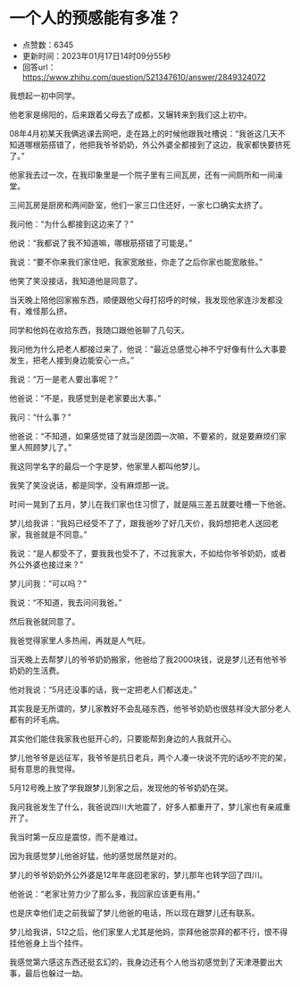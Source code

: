# 一个人的预感能有多准？
- 点赞数：6345
- 更新时间：2023年01月17日14时09分55秒
- 回答url：https://www.zhihu.com/question/521347610/answer/2849324072
<body>
 <p data-pid="ycoi3P_N">我想起一初中同学。</p>
 <p data-pid="ztmAl4WS">他老家是绵阳的，后来跟着父母去了成都，又辗转来到我们这上初中。</p>
 <p data-pid="ftWyBZvb">08年4月初某天我俩逃课去网吧，走在路上的时候他跟我吐槽说：“我爸这几天不知道哪根筋搭错了，他把我爷爷奶奶，外公外婆全都接到了这边，我家都快要挤死了。”</p>
 <p data-pid="vBUz1toH">他家我去过一次，在我印象里是一个院子里有三间瓦房，还有一间厕所和一间澡堂。</p>
 <p data-pid="Z4fD75zl">三间瓦房是厨房和两间卧室，他们一家三口住还好，一家七口确实太挤了。</p>
 <p data-pid="OlmVeqgx">我问他：“为什么都接到这边来了？”</p>
 <p data-pid="vH6yXQiE">他说：“我都说了我不知道嘛，哪根筋搭错了可能是。”</p>
 <p data-pid="jxuaGXoG">我说：“要不你来我们家住吧，我家宽敞些，你走了之后你家也能宽敞些。”</p>
 <p data-pid="0nZUZUYB">他笑了笑没接话，我知道他是同意了。</p>
 <p data-pid="2nWGo287">当天晚上陪他回家搬东西，顺便跟他父母打招呼的时候，我发现他家连沙发都没有，难怪那么挤。</p>
 <p data-pid="nI7wgPMH">同学和他妈在收拾东西，我随口跟他爸聊了几句天。</p>
 <p data-pid="aTi97hdv">我问他为什么把老人都接过来了，他说：“最近总感觉心神不宁好像有什么大事要发生，把老人接到身边能安心一点。”</p>
 <p data-pid="6kVT5trV">我说：“万一是老人要出事呢？”</p>
 <p data-pid="ue4EsyOy">他爸说：“不是，我感觉到是老家要出大事。”</p>
 <p data-pid="TmUBAdKW">我问：“什么事？”</p>
 <p data-pid="jVWRM66x">他爸说：“不知道，如果感觉错了就当是团圆一次嘛，不要紧的，就是要麻烦们家里人照顾梦儿了。”</p>
 <p data-pid="Trb9GyG-">我这同学名字的最后一个字是梦，他家里人都叫他梦儿。</p>
 <p data-pid="khQhGrU9">我笑了笑没说话，都是同学，没有麻烦那一说。</p>
 <p data-pid="1FA0q9YD">时间一晃到了五月，梦儿在我们家也住习惯了，就是隔三差五就要吐槽一下他爸。</p>
 <p data-pid="72zkWN0M">梦儿给我讲：“我妈已经受不了了，跟我爸吵了好几天价，我妈想把老人送回老家，我爸就是不同意。”</p>
 <p data-pid="QxhnUBd8">我说：“是人都受不了，要我我也受不了，不过我家大，不如给你爷爷奶奶，或者外公外婆也接过来？”</p>
 <p data-pid="hsB2NvpJ">梦儿问我：“可以吗？”</p>
 <p data-pid="YKoCuaS6">我说：“不知道，我去问问我爸。”</p>
 <p data-pid="jyuvV37W">然后我爸就同意了。</p>
 <p data-pid="igOiVPw2">我爸觉得家里人多热闹，再就是人气旺。</p>
 <p data-pid="TjcDFNSw">当天晚上去帮梦儿的爷爷奶奶搬家，他爸给了我2000块钱，说是梦儿还有他爷爷奶奶的生活费。</p>
 <p data-pid="ZsrkcK0J">他对我说：“5月还没事的话，我一定把老人们都送走。”</p>
 <p data-pid="Psh4mLt8">其实我是无所谓的，梦儿家教好不会乱碰东西，他爷爷奶奶也很慈祥没大部分老人都有的坏毛病。</p>
 <p data-pid="M2kIyeRE">其实他们能住我家我也挺开心的，只要能帮到身边的人我就开心。</p>
 <p data-pid="hmK7fsSl">梦儿他爷爷是远征军，我爷爷是抗日老兵，两个人凑一块说不完的话吵不完的架，挺有意思的我觉得。</p>
 <p data-pid="Be7J2cwP">5月12号晚上放了学我跟梦儿到家之后，发现他的爷爷奶奶在哭。</p>
 <p data-pid="1nHiHq7k">我问我爸发生了什么，我爸说四川大地震了，好多人都重开了，梦儿家也有亲戚重开了。</p>
 <p data-pid="Az1vPrez">我当时第一反应是震惊，而不是难过。</p>
 <p data-pid="XtYfi5sq">因为我感觉梦儿他爸好猛，他的感觉居然是对的。</p>
 <p data-pid="KB62vYx3">梦儿的爷爷奶奶外公外婆是12年年底回老家的，梦儿那年也转学回了四川。</p>
 <p data-pid="L5FTU2Ry">他爸说：“老家壮劳力少了那么多，我回家应该更有用。”</p>
 <p data-pid="Lu1L-DOK">也是庆幸他们走之前我留了梦儿他爸的电话，所以现在跟梦儿还有联系。</p>
 <p data-pid="rpyIybqy">梦儿给我讲，512之后，他们家里人尤其是他妈，崇拜他爸崇拜的都不行，恨不得挂他爸身上当个挂件。</p>
 <p data-pid="D6ff-xpV">我感觉第六感这东西还挺玄幻的，我身边还有个人他当初感觉到了天津港要出大事，最后也躲过一劫。</p>
 <p></p>
 <p></p>
</body>
